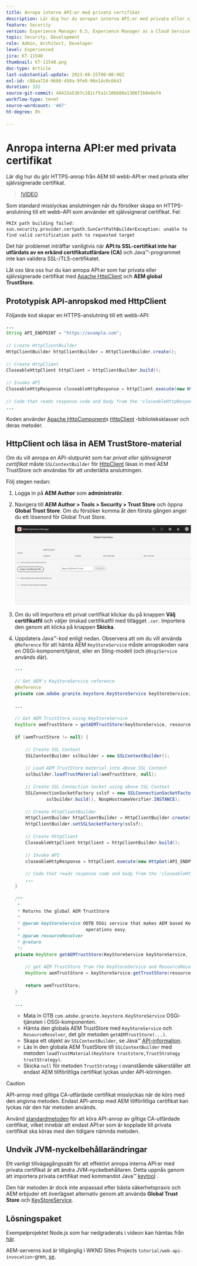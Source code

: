 ```yaml
---
title: Anropa interna API:er med privata certifikat
description: Lär dig hur du anropar interna API:er med privata eller självsignerade certifikat.
feature: Security
version: Experience Manager 6.5, Experience Manager as a Cloud Service
topic: Security, Development
role: Admin, Architect, Developer
level: Experienced
jira: KT-11548
thumbnail: KT-11548.png
doc-type: Article
last-substantial-update: 2023-08-25T00:00:00Z
exl-id: c88aa724-9680-450a-9fe8-96e14c0c6643
duration: 332
source-git-commit: 48433a5367c281cf5a1c106b08a1306f1b0e8ef4
workflow-type: tm+mt
source-wordcount: '467'
ht-degree: 0%

---
```


# Anropa interna API:er med privata certifikat

Lär dig hur du gör HTTPS-anrop från AEM till webb-API:er med privata eller självsignerade certifikat.

>[!VIDEO](https://video.tv.adobe.com/v/3424853?quality=12&learn=on)

Som standard misslyckas anslutningen när du försöker skapa en HTTPS-anslutning till ett webb-API som använder ett självsignerat certifikat. Fel:

```
PKIX path building failed: sun.security.provider.certpath.SunCertPathBuilderException: unable to find valid certification path to requested target
```

Det här problemet inträffar vanligtvis när **API:ts SSL-certifikat inte har utfärdats av en erkänd certifikatutfärdare (CA)** och Java™-programmet inte kan validera SSL-/TLS-certifikatet.

Låt oss lära oss hur du kan anropa API:er som har privata eller självsignerade certifikat med [Apache HttpClient](https://hc.apache.org/httpcomponents-client-4.5.x/index.html) och **AEM global TrustStore**.


## Prototypisk API-anropskod med HttpClient

Följande kod skapar en HTTPS-anslutning till ett webb-API:

```java
...
String API_ENDPOINT = "https://example.com";

// Create HttpClientBuilder
HttpClientBuilder httpClientBuilder = HttpClientBuilder.create();

// Create HttpClient
CloseableHttpClient httpClient = httpClientBuilder.build();

// Invoke API
CloseableHttpResponse closeableHttpResponse = httpClient.execute(new HttpGet(API_ENDPOINT));

// Code that reads response code and body from the 'closeableHttpResponse' object
...
```

Koden använder [Apache HttpComponent](https://hc.apache.org/)s [HttpClient](https://hc.apache.org/httpcomponents-client-4.5.x/index.html) -biblioteksklasser och deras metoder.


## HttpClient och läsa in AEM TrustStore-material

Om du vill anropa en API-slutpunkt som har _privat eller självsignerat certifikat_ måste `SSLContextBuilder` för [HttpClient](https://hc.apache.org/httpcomponents-client-4.5.x/index.html) läsas in med AEM TrustStore och användas för att underlätta anslutningen.

Följ stegen nedan:

1. Logga in på **AEM Author** som **administratör**.
1. Navigera till **AEM Author > Tools > Security > Trust Store** och öppna **Global Trust Store**. Om du försöker komma åt den första gången anger du ett lösenord för Global Trust Store.

   ![Global Trust Store](assets/internal-api-call/global-trust-store.png)

1. Om du vill importera ett privat certifikat klickar du på knappen **Välj certifikatfil** och väljer önskad certifikatfil med tillägget `.cer`. Importera den genom att klicka på knappen **Skicka**.

1. Uppdatera Java™-kod enligt nedan. Observera att om du vill använda `@Reference` för att hämta AEM `KeyStoreService` måste anropskoden vara en OSGi-komponent/tjänst, eller en Sling-modell (och `@OsgiService` används där).

   ```java
   ...
   
   // Get AEM's KeyStoreService reference
   @Reference
   private com.adobe.granite.keystore.KeyStoreService keyStoreService;
   
   ...
   
   // Get AEM TrustStore using KeyStoreService
   KeyStore aemTrustStore = getAEMTrustStore(keyStoreService, resourceResolver);
   
   if (aemTrustStore != null) {
   
       // Create SSL Context
       SSLContextBuilder sslbuilder = new SSLContextBuilder();
   
       // Load AEM TrustStore material into above SSL Context
       sslbuilder.loadTrustMaterial(aemTrustStore, null);
   
       // Create SSL Connection Socket using above SSL Context
       SSLConnectionSocketFactory sslsf = new SSLConnectionSocketFactory(
               sslbuilder.build(), NoopHostnameVerifier.INSTANCE);
   
       // Create HttpClientBuilder
       HttpClientBuilder httpClientBuilder = HttpClientBuilder.create();
       httpClientBuilder.setSSLSocketFactory(sslsf);
   
       // Create HttpClient
       CloseableHttpClient httpClient = httpClientBuilder.build();
   
       // Invoke API
       closeableHttpResponse = httpClient.execute(new HttpGet(API_ENDPOINT));
   
       // Code that reads response code and body from the 'closeableHttpResponse' object
       ...
   } 
   
   /**
    * 
    * Returns the global AEM TrustStore
    * 
    * @param keyStoreService OOTB OSGi service that makes AEM based KeyStore
    *                         operations easy.
    * @param resourceResolver
    * @return
    */
   private KeyStore getAEMTrustStore(KeyStoreService keyStoreService, ResourceResolver resourceResolver) {
   
       // get AEM TrustStore from the KeyStoreService and ResourceResolver
       KeyStore aemTrustStore = keyStoreService.getTrustStore(resourceResolver);
   
       return aemTrustStore;
   }
   
   ...
   ```

   * Mata in OTB `com.adobe.granite.keystore.KeyStoreService` OSGi-tjänsten i OSGi-komponenten.
   * Hämta den globala AEM TrustStore med `KeyStoreService` och `ResourceResolver`, det gör metoden `getAEMTrustStore(...)`.
   * Skapa ett objekt av `SSLContextBuilder`, se Java™ [API-information](https://javadoc.io/static/org.apache.httpcomponents/httpcore/4.4.8/index.html?org/apache/http/ssl/SSLContextBuilder.html).
   * Läs in den globala AEM TrustStore till `SSLContextBuilder` med metoden `loadTrustMaterial(KeyStore truststore,TrustStrategy trustStrategy)`.
   * Skicka `null` för metoden `TrustStrategy` i ovanstående säkerställer att endast AEM tillförlitliga certifikat lyckas under API-körningen.


>[!CAUTION]
>
>API-anrop med giltiga CA-utfärdade certifikat misslyckas när de körs med den angivna metoden. Endast API-anrop med AEM tillförlitliga certifikat kan lyckas när den här metoden används.
>
>Använd [standardmetoden](#prototypical-api-invocation-code-using-httpclient) för att köra API-anrop av giltiga CA-utfärdade certifikat, vilket innebär att endast API:er som är kopplade till privata certifikat ska köras med den tidigare nämnda metoden.

## Undvik JVM-nyckelbehållarändringar

Ett vanligt tillvägagångssätt för att effektivt anropa interna API:er med privata certifikat är att ändra JVM-nyckelbehållaren. Detta uppnås genom att importera privata certifikat med kommandot Java™ [keytool](https://docs.oracle.com/en/java/javase/11/tools/keytool.html#GUID-5990A2E4-78E3-47B7-AE75-6D1826259549) .

Den här metoden är dock inte anpassad efter bästa säkerhetspraxis och AEM erbjuder ett överlägset alternativ genom att använda **Global Trust Store** och [KeyStoreService](https://javadoc.io/doc/com.adobe.aem/aem-sdk-api/latest/com/adobe/granite/keystore/KeyStoreService.html).


## Lösningspaket

Exempelprojektet Node.js som har nedgraderats i videon kan hämtas från [här](assets/internal-api-call/REST-APIs.zip).

AEM-serverns kod är tillgänglig i WKND Sites Projects `tutorial/web-api-invocation`-gren, [se](https://github.com/adobe/aem-guides-wknd/tree/tutorial/web-api-invocation/core/src/main/java/com/adobe/aem/guides/wknd/core/servlets).
